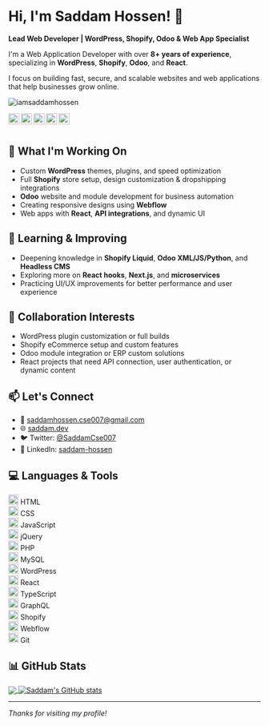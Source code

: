 # Hi, I'm Saddam Hossen! 👋  
**Lead Web Developer | WordPress, Shopify, Odoo & Web App Specialist**

I'm a Web Application Developer with over **8+ years of experience**, specializing in **WordPress**, **Shopify**, **Odoo**, and **React**.

I focus on building fast, secure, and scalable websites and web applications that help businesses grow online.

<p align="left">
  <img src="https://komarev.com/ghpvc/?username=iamsaddamhossen&label=Profile%20Views&color=0e75b6&style=flat" alt="iamsaddamhossen" />
</p>

<a href="https://twitter.com/SaddamCse007">
  <img align="left" alt="Twitter" width="22px" src="https://cdn.jsdelivr.net/npm/simple-icons@v3/icons/twitter.svg" />
</a>
<a href="https://linkedin.com/in/saddam-hossen-a8562b131">
  <img align="left" alt="LinkedIn" width="22px" src="https://cdn.jsdelivr.net/npm/simple-icons@v3/icons/linkedin.svg" />
</a>
<a href="https://github.com/iamsaddamhossen">
  <img align="left" alt="GitHub" width="22px" src="https://cdn.jsdelivr.net/npm/simple-icons@v3/icons/github.svg" />
</a>
<a href="https://instagram.com/saddam.wp/">
  <img align="left" alt="Instagram" width="22px" src="https://cdn.jsdelivr.net/npm/simple-icons@v3/icons/instagram.svg" />
</a>
<a href="https://www.facebook.com/iamsaddamhossen/">
  <img align="left" alt="Facebook" width="22px" src="https://cdn.jsdelivr.net/npm/simple-icons@v3/icons/facebook.svg" />
</a>

<br/><br/>

## 🔭 What I'm Working On  
- Custom **WordPress** themes, plugins, and speed optimization  
- Full **Shopify** store setup, design customization & dropshipping integrations  
- **Odoo** website and module development for business automation  
- Creating responsive designs using **Webflow**  
- Web apps with **React**, **API integrations**, and dynamic UI

## 🌱 Learning & Improving  
- Deepening knowledge in **Shopify Liquid**, **Odoo XML/JS/Python**, and **Headless CMS**  
- Exploring more on **React hooks**, **Next.js**, and **microservices**  
- Practicing UI/UX improvements for better performance and user experience

## 🤝 Collaboration Interests  
- WordPress plugin customization or full builds  
- Shopify eCommerce setup and custom features  
- Odoo module integration or ERP custom solutions  
- React projects that need API connection, user authentication, or dynamic content

## 📫 Let's Connect  
- 📧 saddamhossen.cse007@gmail.com  
- 🌐 [saddam.dev](https://saddam.dev)  
- 🐦 Twitter: [@SaddamCse007](https://twitter.com/SaddamCse007)  
- 💼 LinkedIn: [saddam-hossen](https://linkedin.com/in/saddam-hossen-a8562b131)

## 💻 Languages & Tools  
<code><img height="20" src="https://img.icons8.com/color/48/000000/html-5.png"></code> HTML  
<code><img height="20" src="https://img.icons8.com/color/48/000000/css3.png"></code> CSS  
<code><img height="20" src="https://img.icons8.com/color/48/000000/javascript.png"></code> JavaScript  
<code><img height="20" src="https://img.icons8.com/ios-filled/50/000000/jquery.png"></code> jQuery  
<code><img height="20" src="https://img.icons8.com/color/48/000000/php.png"></code> PHP  
<code><img height="20" src="https://img.icons8.com/color/48/000000/mysql.png"></code> MySQL  
<code><img height="20" src="https://img.icons8.com/color/48/000000/wordpress.png"></code> WordPress  
<code><img height="20" src="https://img.icons8.com/color/48/000000/react-native.png"></code> React  
<code><img height="20" src="https://img.icons8.com/color/48/000000/typescript.png"></code> TypeScript  
<code><img height="20" src="https://img.icons8.com/color/48/000000/graphql.png"></code> GraphQL  
<code><img height="20" src="https://img.icons8.com/color/48/000000/shopify.png"></code> Shopify  
<code><img height="20" src="https://img.icons8.com/color/48/000000/webflow.png"></code> Webflow  
<code><img height="20" src="https://img.icons8.com/color/48/000000/git.png"></code> Git

## 📊 GitHub Stats  
<a href="https://github.com/iamsaddamhossen">
  <img align="center" src="https://github-readme-stats.vercel.app/api/top-langs/?username=iamsaddamhossen&theme=light&hide_langs_below=1" />
</a>
<a href="https://github.com/iamsaddamhossen">
  <img align="center" src="https://github-readme-stats.vercel.app/api?username=iamsaddamhossen&show_icons=true&theme=light&line_height=27" alt="Saddam's GitHub stats"/>
</a>

---

_Thanks for visiting my profile!_
